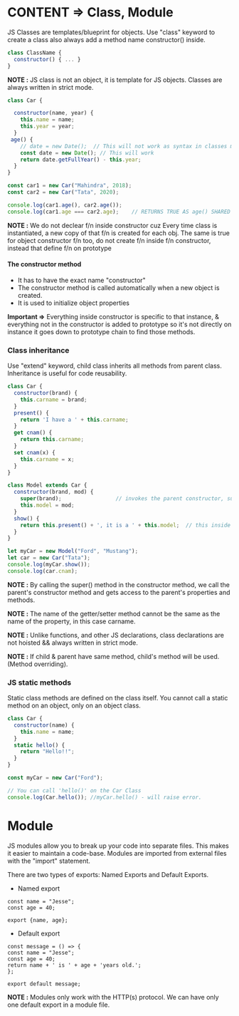 # CONTENT => Class, Module

JS Classes are templates/blueprint for objects. Use "class" keyword to create a class also always add a method name constructor() inside.

```js
class ClassName {
  constructor() { ... }
}
```

**NOTE :** JS class is not an object, it is template for JS objects. Classes are always written in strict mode.

```js
class Car {

  constructor(name, year) {
    this.name = name;
    this.year = year;
  }
 age() {
    // date = new Date();  // This will not work as syntax in classes must be written in "strict mode".
    const date = new Date(); // This will work
    return date.getFullYear() - this.year;
  }
}

const car1 = new Car("Mahindra", 2018);
const car2 = new Car("Tata", 2020);

console.log(car1.age(), car2.age());
console.log(car1.age === car2.age);    // RETURNS TRUE AS age() SHARED ACROSS INSTANCES, RETURNS FALSE IF age() WAS INSIDE CONSTRUCTOR
```

**NOTE :** We do not declear f/n inside constructor cuz Every time class is instantiated, a new copy of that f/n is created for each obj. The same is true for object constructor f/n too, do not create f/n inside f/n constructor, instead that define f/n on prototype

#### The constructor method

- It has to have the exact name "constructor"
- The constructor method is called automatically when a new object is created.
- It is used to initialize object properties

**Important =>** Everything inside constructor is specific to that instance, & everything not in the constructor is added to prototype so it's not directly on instance it goes down to prototype chain to find those methods.

### Class inheritance 

Use "extend" keyword, child class inherits all methods from parent class. Inheritance is useful for code reusability.

```js
class Car {
  constructor(brand) {
    this.carname = brand;
  }
  present() {
    return 'I have a ' + this.carname;
  }
  get cnam() {
    return this.carname;
  }
  set cnam(x) {
    this.carname = x;
  }
}

class Model extends Car {
  constructor(brand, mod) {
    super(brand);                 // invokes the parent constructor, super is related to invoking parent constructor only(we have to invoke inorder to access parent's properties.
    this.model = mod;
  }
  show() {
    return this.present() + ', it is a ' + this.model;  // this inside a class represents the props of same class OR props of parent class
  }
}

let myCar = new Model("Ford", "Mustang");
let car = new Car("Tata");
console.log(myCar.show());
console.log(car.cnam);

```

**NOTE :** By calling the super() method in the constructor method, we call the parent's constructor method and gets access to the parent's properties and methods.

**NOTE :** The name of the getter/setter method cannot be the same as the name of the property, in this case carname.

**NOTE :** Unlike functions, and other JS declarations, class declarations are not hoisted && always written in strict mode.

**NOTE :** If child & parent have same method, child's method will be used. (Method overriding).

### JS static methods

Static class methods are defined on the class itself. You cannot call a static method on an object, only on an object class.

```js
class Car {
  constructor(name) {
    this.name = name;
  }
  static hello() {
    return "Hello!!";
  }
}

const myCar = new Car("Ford");

// You can call 'hello()' on the Car Class
console.log(Car.hello()); //myCar.hello() - will raise error.
```

# Module

JS modules allow you to break up your code into separate files. This makes it easier to maintain a code-base. Modules are imported from external files with the "import" statement.

There are two types of exports: Named Exports and Default Exports.

- Named export
```
const name = "Jesse";
const age = 40;

export {name, age};
```

- Default export
```
const message = () => {
const name = "Jesse";
const age = 40;
return name + ' is ' + age + 'years old.';
};

export default message;
```

**NOTE :** Modules only work with the HTTP(s) protocol. We can have only one default export in a module file.

